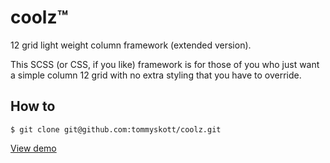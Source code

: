 # coolz™

12 grid light weight column framework (extended version).

This SCSS (or CSS, if you like) framework is for those of you who just want a simple column 12 grid with no extra styling that you have to override.


## How to

	$ git clone git@github.com:tommyskott/coolz.git

[View demo](http://lab.tommyskott.se/coolz)